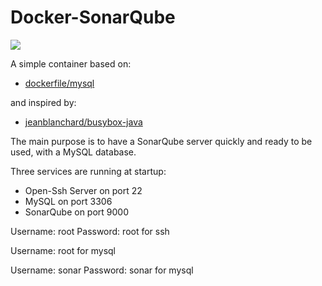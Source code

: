 Docker-SonarQube
================

[![](https://images.microbadger.com/badges/version/jahroots/sonarqube.svg)](https://microbadger.com/images/jahroots/sonarqube "Get your own version badge on microbadger.com")

A simple container based on:

- [dockerfile/mysql](https://registry.hub.docker.com/u/dockerfile/mysql/)

and inspired by:

- [jeanblanchard/busybox-java](https://registry.hub.docker.com/u/jeanblanchard/busybox-java/)

The main purpose is to have a SonarQube server quickly and ready to be used, with a MySQL database.

Three services are running at startup:
- Open-Ssh Server on port 22
- MySQL on port 3306
- SonarQube on port 9000

Username: root   Password: root   for ssh

Username: root 					  for mysql

Username: sonar  Password: sonar  for mysql
